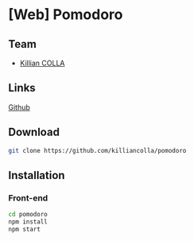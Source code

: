 # [Web] Pomodoro
## Team

- [Killian COLLA](https://github.com/killiancolla)

## Links

[Github](https://github.com/killiancolla/pomodoro)

## Download

```sh
git clone https://github.com/killiancolla/pomodoro
```

## Installation
### Front-end

```sh
cd pomodoro
npm install
npm start
```
